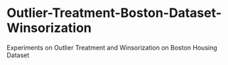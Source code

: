 # Outlier-Treatment-Boston-Dataset-Winsorization
Experiments on Outlier Treatment and Winsorization on Boston Housing Dataset
